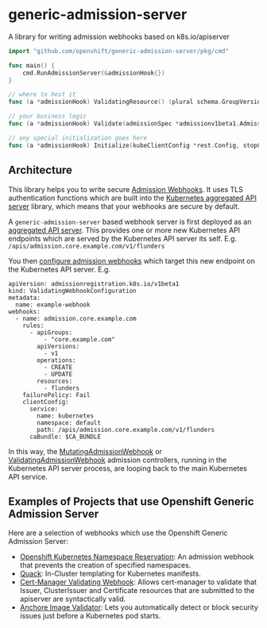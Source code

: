 # generic-admission-server
A library for writing admission webhooks based on k8s.io/apiserver


```go
import "github.com/openshift/generic-admission-server/pkg/cmd"

func main() {
	cmd.RunAdmissionServer(&admissionHook{})
}

// where to host it
func (a *admissionHook) ValidatingResource() (plural schema.GroupVersionResource, singular string) {}

// your business logic
func (a *admissionHook) Validate(admissionSpec *admissionv1beta1.AdmissionRequest) *admissionv1beta1.AdmissionResponse {}

// any special initialization goes here
func (a *admissionHook) Initialize(kubeClientConfig *rest.Config, stopCh <-chan struct{}) error {}
```


## Architecture

This library helps you to write secure [Admission Webhooks](https://kubernetes.io/docs/reference/access-authn-authz/extensible-admission-controllers/).
It uses TLS authentication functions which are built into the [Kubernetes aggregated API server](https://github.com/kubernetes/apiserver) library,
which means that your webhooks are secure by default.

A `generic-admission-server` based webhook server is first deployed as an [aggregated API server](https://kubernetes.io/docs/concepts/extend-kubernetes/api-extension/apiserver-aggregation/).
This provides one or more new Kubernetes API endpoints which are served by the Kubernetes API server its self.
E.g. `/apis/admission.core.example.com/v1/flunders`

You then [configure admission webhooks](https://kubernetes.io/docs/reference/access-authn-authz/extensible-admission-controllers/#configure-admission-webhooks-on-the-fly) which target this new endpoint on the Kubernetes API server.
E.g.

```
apiVersion: admissionregistration.k8s.io/v1beta1
kind: ValidatingWebhookConfiguration
metadata:
  name: example-webhook
webhooks:
  - name: admission.core.example.com
    rules:
      - apiGroups:
          - "core.example.com"
        apiVersions:
          - v1
        operations:
          - CREATE
          - UPDATE
        resources:
          - flunders
    failurePolicy: Fail
    clientConfig:
      service:
        name: kubernetes
        namespace: default
        path: /apis/admission.core.example.com/v1/flunders
      caBundle: $CA_BUNDLE
```

In this way, the [MutatingAdmissionWebhook](https://kubernetes.io/docs/reference/access-authn-authz/admission-controllers/#mutatingadmissionwebhook) or [ValidatingAdmissionWebhook](https://kubernetes.io/docs/reference/access-authn-authz/admission-controllers/#validatingadmissionwebhook) admission controllers, running in the Kubernetes API server process, are looping back to the main Kubernetes API service.

## Examples of Projects that use Openshift Generic Admission Server

Here are a selection of webhooks which use the Openshift Generic Admission Server:

* [Openshift Kubernetes Namespace Reservation](https://github.com/openshift/kubernetes-namespace-reservation): An admission webhook that prevents the creation of specified namespaces.
* [Quack](https://github.com/pusher/quack): In-Cluster templating for Kubernetes manifests.
* [Cert-Manager Validating Webhook](https://docs.cert-manager.io/en/latest/getting-started/webhook.html): Allows cert-manager to validate that Issuer, ClusterIssuer and Certificate resources that are submitted to the apiserver are syntactically valid.
* [Anchore Image Validator](https://github.com/banzaicloud/anchore-image-validator): Lets you automatically detect or block security issues just before a Kubernetes pod starts.

